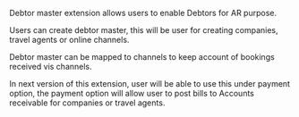 Debtor master extension allows users to enable Debtors for AR purpose.

Users can create debtor master, this will be user for creating companies, travel agents or online channels.

Debtor master can be mapped to channels to keep account of bookings received vis channels.

In next version of this extension, user will be able to use this under payment option, the payment option will allow user to post bills to Accounts receivable for companies or travel agents. 